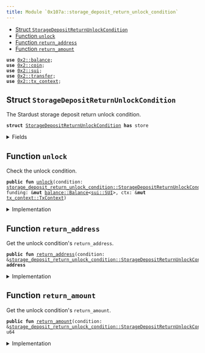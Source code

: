 ```yaml
---
title: Module `0x107a::storage_deposit_return_unlock_condition`
---
```




-  [Struct `StorageDepositReturnUnlockCondition`](#0x107a_storage_deposit_return_unlock_condition_StorageDepositReturnUnlockCondition)
-  [Function `unlock`](#0x107a_storage_deposit_return_unlock_condition_unlock)
-  [Function `return_address`](#0x107a_storage_deposit_return_unlock_condition_return_address)
-  [Function `return_amount`](#0x107a_storage_deposit_return_unlock_condition_return_amount)


<pre><code><b>use</b> <a href="../sui-framework/balance.md#0x2_balance">0x2::balance</a>;
<b>use</b> <a href="../sui-framework/coin.md#0x2_coin">0x2::coin</a>;
<b>use</b> <a href="../sui-framework/sui.md#0x2_sui">0x2::sui</a>;
<b>use</b> <a href="../sui-framework/transfer.md#0x2_transfer">0x2::transfer</a>;
<b>use</b> <a href="../sui-framework/tx_context.md#0x2_tx_context">0x2::tx_context</a>;
</code></pre>



<a name="0x107a_storage_deposit_return_unlock_condition_StorageDepositReturnUnlockCondition"></a>

## Struct `StorageDepositReturnUnlockCondition`

The Stardust storage deposit return unlock condition.


<pre><code><b>struct</b> <a href="storage_deposit_return_unlock_condition.md#0x107a_storage_deposit_return_unlock_condition_StorageDepositReturnUnlockCondition">StorageDepositReturnUnlockCondition</a> <b>has</b> store
</code></pre>



<details>
<summary>Fields</summary>


<dl>
<dt>
<code>return_address: <b>address</b></code>
</dt>
<dd>
 The address to which the consuming transaction should deposit the amount defined in Return Amount.
</dd>
<dt>
<code>return_amount: u64</code>
</dt>
<dd>
 The amount of IOTA coins the consuming transaction should deposit to the address defined in Return Address.
</dd>
</dl>


</details>

<a name="0x107a_storage_deposit_return_unlock_condition_unlock"></a>

## Function `unlock`

Check the unlock condition.


<pre><code><b>public</b> <b>fun</b> <a href="storage_deposit_return_unlock_condition.md#0x107a_storage_deposit_return_unlock_condition_unlock">unlock</a>(condition: <a href="storage_deposit_return_unlock_condition.md#0x107a_storage_deposit_return_unlock_condition_StorageDepositReturnUnlockCondition">storage_deposit_return_unlock_condition::StorageDepositReturnUnlockCondition</a>, funding: &<b>mut</b> <a href="../sui-framework/balance.md#0x2_balance_Balance">balance::Balance</a>&lt;<a href="../sui-framework/sui.md#0x2_sui_SUI">sui::SUI</a>&gt;, ctx: &<b>mut</b> <a href="../sui-framework/tx_context.md#0x2_tx_context_TxContext">tx_context::TxContext</a>)
</code></pre>



<details>
<summary>Implementation</summary>


<pre><code><b>public</b> <b>fun</b> <a href="storage_deposit_return_unlock_condition.md#0x107a_storage_deposit_return_unlock_condition_unlock">unlock</a>(condition: <a href="storage_deposit_return_unlock_condition.md#0x107a_storage_deposit_return_unlock_condition_StorageDepositReturnUnlockCondition">StorageDepositReturnUnlockCondition</a>, funding: &<b>mut</b> Balance&lt;SUI&gt;, ctx: &<b>mut</b> TxContext) {
    // Aborts <b>if</b> `funding` is not enough.
    <b>let</b> return_balance = funding.split(condition.<a href="storage_deposit_return_unlock_condition.md#0x107a_storage_deposit_return_unlock_condition_return_amount">return_amount</a>());

    // Recipient will need <b>to</b> <a href="../sui-framework/transfer.md#0x2_transfer">transfer</a> the <a href="../sui-framework/coin.md#0x2_coin">coin</a> <b>to</b> a normal ed25519 <b>address</b> instead of legacy.
    public_transfer(from_balance(return_balance, ctx), condition.<a href="storage_deposit_return_unlock_condition.md#0x107a_storage_deposit_return_unlock_condition_return_address">return_address</a>());

    <b>let</b> <a href="storage_deposit_return_unlock_condition.md#0x107a_storage_deposit_return_unlock_condition_StorageDepositReturnUnlockCondition">StorageDepositReturnUnlockCondition</a> {
        return_address: _,
        return_amount: _,
    } = condition;
}
</code></pre>



</details>

<a name="0x107a_storage_deposit_return_unlock_condition_return_address"></a>

## Function `return_address`

Get the unlock condition's <code>return_address</code>.


<pre><code><b>public</b> <b>fun</b> <a href="storage_deposit_return_unlock_condition.md#0x107a_storage_deposit_return_unlock_condition_return_address">return_address</a>(condition: &<a href="storage_deposit_return_unlock_condition.md#0x107a_storage_deposit_return_unlock_condition_StorageDepositReturnUnlockCondition">storage_deposit_return_unlock_condition::StorageDepositReturnUnlockCondition</a>): <b>address</b>
</code></pre>



<details>
<summary>Implementation</summary>


<pre><code><b>public</b> <b>fun</b> <a href="storage_deposit_return_unlock_condition.md#0x107a_storage_deposit_return_unlock_condition_return_address">return_address</a>(condition: &<a href="storage_deposit_return_unlock_condition.md#0x107a_storage_deposit_return_unlock_condition_StorageDepositReturnUnlockCondition">StorageDepositReturnUnlockCondition</a>): <b>address</b> {
    condition.return_address
}
</code></pre>



</details>

<a name="0x107a_storage_deposit_return_unlock_condition_return_amount"></a>

## Function `return_amount`

Get the unlock condition's <code>return_amount</code>.


<pre><code><b>public</b> <b>fun</b> <a href="storage_deposit_return_unlock_condition.md#0x107a_storage_deposit_return_unlock_condition_return_amount">return_amount</a>(condition: &<a href="storage_deposit_return_unlock_condition.md#0x107a_storage_deposit_return_unlock_condition_StorageDepositReturnUnlockCondition">storage_deposit_return_unlock_condition::StorageDepositReturnUnlockCondition</a>): u64
</code></pre>



<details>
<summary>Implementation</summary>


<pre><code><b>public</b> <b>fun</b> <a href="storage_deposit_return_unlock_condition.md#0x107a_storage_deposit_return_unlock_condition_return_amount">return_amount</a>(condition: &<a href="storage_deposit_return_unlock_condition.md#0x107a_storage_deposit_return_unlock_condition_StorageDepositReturnUnlockCondition">StorageDepositReturnUnlockCondition</a>): u64 {
    condition.return_amount
}
</code></pre>



</details>
